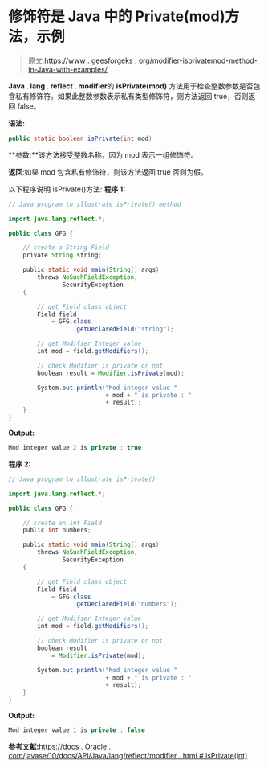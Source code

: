 # 修饰符是 Java 中的 Private(mod)方法，示例

> 原文:[https://www . geesforgeks . org/modifier-isprivatemod-method-in-Java-with-examples/](https://www.geeksforgeeks.org/modifier-isprivatemod-method-in-java-with-examples/)

**Java . lang . reflect . modifier**的 **isPrivate(mod)** 方法用于检查整数参数是否包含私有修饰符。如果此整数参数表示私有类型修饰符，则方法返回 true，否则返回 false。

**语法:**

```java
public static boolean isPrivate(int mod)

```

**参数:**该方法接受整数名称，因为 mod 表示一组修饰符。

**返回**:如果 mod 包含私有修饰符，则该方法返回 true 否则为假。

以下程序说明 isPrivate()方法:
**程序 1:**

```java
// Java program to illustrate isPrivate() method

import java.lang.reflect.*;

public class GFG {

    // create a String Field
    private String string;

    public static void main(String[] args)
        throws NoSuchFieldException,
               SecurityException
    {

        // get Field class object
        Field field
            = GFG.class
                  .getDeclaredField("string");

        // get Modifier Integer value
        int mod = field.getModifiers();

        // check Modifier is private or not
        boolean result = Modifier.isPrivate(mod);

        System.out.println("Mod integer value "
                           + mod + " is private : "
                           + result);
    }
}
```

**Output:**

```java
Mod integer value 2 is private : true

```

**程序 2:**

```java
// Java program to illustrate isPrivate()

import java.lang.reflect.*;

public class GFG {

    // create an int Field
    public int numbers;

    public static void main(String[] args)
        throws NoSuchFieldException,
               SecurityException
    {

        // get Field class object
        Field field
            = GFG.class
                  .getDeclaredField("numbers");

        // get Modifier Integer value
        int mod = field.getModifiers();

        // check Modifier is private or not
        boolean result
            = Modifier.isPrivate(mod);

        System.out.println("Mod integer value "
                           + mod + " is private : "
                           + result);
    }
}
```

**Output:**

```java
Mod integer value 1 is private : false

```

**参考文献:**[https://docs . Oracle . com/javase/10/docs/API/Java/lang/reflect/modifier . html # isPrivate(int)](https://docs.oracle.com/javase/10/docs/api/java/lang/reflect/Modifier.html#isPrivate(int))